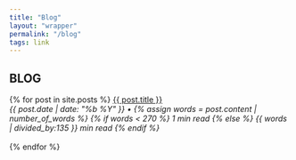 ```yaml
---
title: "Blog"
layout: "wrapper"
permalink: "/blog"
tags: link
---
```

<div id="blog">
   <h2>BLOG</h2>
   {% for post in site.posts %}
         <a href="{{ post.url }}">{{ post.title }}</a>
         <br>
         <span class="light">
            <i>
               {{ post.date | date: "%b %Y" }} •
               {% assign words = post.content | number_of_words %}
               {% if words < 270 %}
                  1 min read
               {% else %}
                  {{ words | divided_by:135 }} min read
               {% endif %}
            </i>
         </span>
         <br /><br />
   {% endfor %}
</div>
